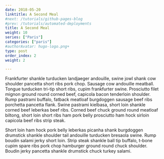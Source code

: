 ```yaml
---
date: 2018-05-20
linktitle: A Second Meal
#next: /tutorials/github-pages-blog
#prev: /tutorials/automated-deployments
title: A Second Meal
weight: 10
series: ["Paris"]
categories: ["paris"]
#authorAvatar: hugo-logo.png+
type: post
order_index: 2
weight: 2

---
```


Frankfurter shankle turducken landjaeger andouille, swine jowl shank cow shoulder pancetta short ribs pork chop. Sausage cow andouille meatball. Tongue turducken tri-tip short ribs, cupim frankfurter swine. Prosciutto filet mignon ground round corned beef, capicola bacon tenderloin shoulder. Rump pastrami buffalo, fatback meatloaf burgdoggen sausage beef ribs porchetta pancetta flank. Swine pastrami kielbasa, short loin shankle corned beef leberkas beef ribs. Corned beef chuck ground round meatloaf biltong, short loin short ribs ham pork belly prosciutto ham hock sirloin capicola beef ribs strip steak.

Short loin ham hock pork belly leberkas picanha shank burgdoggen drumstick shankle shoulder tail andouille turducken bresaola swine. Rump boudin salami jerky short loin. Strip steak shankle ball tip buffalo, t-bone cupim spare ribs pork chop hamburger ground round chuck shoulder. Boudin jerky pancetta shankle drumstick chuck turkey salami.